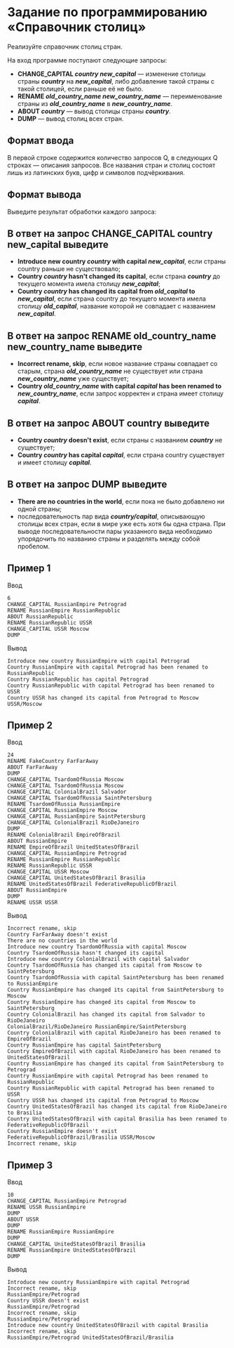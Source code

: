# Задание по программированию «Справочник столиц»

Реализуйте справочник столиц стран.

На вход программе поступают следующие запросы:
- **CHANGE_CAPITAL *country new_capital*** — изменение столицы страны ***country*** на ***new_capital***, либо добавление такой страны с такой столицей, если раньше её не было.
- **RENAME *old_country_name new_country_name*** — переименование страны из ***old_country_name*** в ***new_country_name***.
- **ABOUT *country*** — вывод столицы страны ***country***.
- **DUMP** — вывод столиц всех стран.

## Формат ввода ##
В первой строке содержится количество запросов Q, в следующих Q строках — описания запросов. Все названия стран и столиц состоят лишь из латинских букв, цифр и символов подчёркивания.

## Формат вывода ##
Выведите результат обработки каждого запроса:

## В ответ на запрос CHANGE_CAPITAL country new_capital выведите ##
- **Introduce new country *country* with capital *new_capital***, если страны country раньше не существовало;
- **Country *country* hasn't changed its capital**, если страна ***country*** до текущего момента имела столицу ***new_capital***;
- **Country *country* has changed its capital from *old_capital* to *new_capital***, если страна country до текущего момента имела столицу ***old_capital***, название которой не совпадает с названием ***new_capital***.

## В ответ на запрос RENAME old_country_name new_country_name выведите ##
- **Incorrect rename, skip**, если новое название страны совпадает со старым, страна ***old_country_name*** не существует или страна ***new_country_name*** уже существует;
- **Country *old_country_name* with capital *capital* has been renamed to *new_country_name***, если запрос корректен и страна имеет столицу ***capital***.

## В ответ на запрос ABOUT country выведите ##
- **Country *country* doesn't exist**, если страны с названием ***country*** не существует;
- **Country *country* has capital *capital***, если страна country существует и имеет столицу ***capital***.

## В ответ на запрос DUMP выведите ##
- **There are no countries in the world**, если пока не было добавлено ни одной страны;
- последовательность пар вида ***country/capital***, описывающую столицы всех стран, если в мире уже есть хотя бы одна страна. При выводе последовательности пары указанного вида необходимо упорядочить по названию страны и разделять между собой пробелом.

## Пример 1 ##

Ввод
```commandline
6
CHANGE_CAPITAL RussianEmpire Petrograd
RENAME RussianEmpire RussianRepublic
ABOUT RussianRepublic
RENAME RussianRepublic USSR
CHANGE_CAPITAL USSR Moscow
DUMP
```

Вывод
```commandline
Introduce new country RussianEmpire with capital Petrograd
Country RussianEmpire with capital Petrograd has been renamed to RussianRepublic
Country RussianRepublic has capital Petrograd
Country RussianRepublic with capital Petrograd has been renamed to USSR
Country USSR has changed its capital from Petrograd to Moscow
USSR/Moscow
```

## Пример 2 ##

Ввод
```commandline
24
RENAME FakeCountry FarFarAway
ABOUT FarFarAway
DUMP
CHANGE_CAPITAL TsardomOfRussia Moscow
CHANGE_CAPITAL TsardomOfRussia Moscow
CHANGE_CAPITAL ColonialBrazil Salvador
CHANGE_CAPITAL TsardomOfRussia SaintPetersburg
RENAME TsardomOfRussia RussianEmpire
CHANGE_CAPITAL RussianEmpire Moscow
CHANGE_CAPITAL RussianEmpire SaintPetersburg
CHANGE_CAPITAL ColonialBrazil RioDeJaneiro
DUMP
RENAME ColonialBrazil EmpireOfBrazil
ABOUT RussianEmpire
RENAME EmpireOfBrazil UnitedStatesOfBrazil
CHANGE_CAPITAL RussianEmpire Petrograd
RENAME RussianEmpire RussianRepublic
RENAME RussianRepublic USSR
CHANGE_CAPITAL USSR Moscow
CHANGE_CAPITAL UnitedStatesOfBrazil Brasilia
RENAME UnitedStatesOfBrazil FederativeRepublicOfBrazil
ABOUT RussianEmpire
DUMP
RENAME USSR USSR
```

Вывод
```commandline
Incorrect rename, skip
Country FarFarAway doesn't exist
There are no countries in the world
Introduce new country TsardomOfRussia with capital Moscow
Country TsardomOfRussia hasn't changed its capital
Introduce new country ColonialBrazil with capital Salvador
Country TsardomOfRussia has changed its capital from Moscow to SaintPetersburg
Country TsardomOfRussia with capital SaintPetersburg has been renamed to RussianEmpire
Country RussianEmpire has changed its capital from SaintPetersburg to Moscow
Country RussianEmpire has changed its capital from Moscow to SaintPetersburg
Country ColonialBrazil has changed its capital from Salvador to RioDeJaneiro
ColonialBrazil/RioDeJaneiro RussianEmpire/SaintPetersburg
Country ColonialBrazil with capital RioDeJaneiro has been renamed to EmpireOfBrazil
Country RussianEmpire has capital SaintPetersburg
Country EmpireOfBrazil with capital RioDeJaneiro has been renamed to UnitedStatesOfBrazil
Country RussianEmpire has changed its capital from SaintPetersburg to Petrograd
Country RussianEmpire with capital Petrograd has been renamed to RussianRepublic
Country RussianRepublic with capital Petrograd has been renamed to USSR
Country USSR has changed its capital from Petrograd to Moscow
Country UnitedStatesOfBrazil has changed its capital from RioDeJaneiro to Brasilia
Country UnitedStatesOfBrazil with capital Brasilia has been renamed to FederativeRepublicOfBrazil
Country RussianEmpire doesn't exist
FederativeRepublicOfBrazil/Brasilia USSR/Moscow
Incorrect rename, skip
```

## Пример 3 ##

Ввод
```commandline
10
CHANGE_CAPITAL RussianEmpire Petrograd
RENAME USSR RussianEmpire
DUMP
ABOUT USSR
DUMP
RENAME RussianEmpire RussianEmpire
DUMP
CHANGE_CAPITAL UnitedStatesOfBrazil Brasilia
RENAME RussianEmpire UnitedStatesOfBrazil
DUMP
```

Вывод
```commandline
Introduce new country RussianEmpire with capital Petrograd
Incorrect rename, skip
RussianEmpire/Petrograd
Country USSR doesn't exist
RussianEmpire/Petrograd
Incorrect rename, skip
RussianEmpire/Petrograd
Introduce new country UnitedStatesOfBrazil with capital Brasilia
Incorrect rename, skip
RussianEmpire/Petrograd UnitedStatesOfBrazil/Brasilia
```

